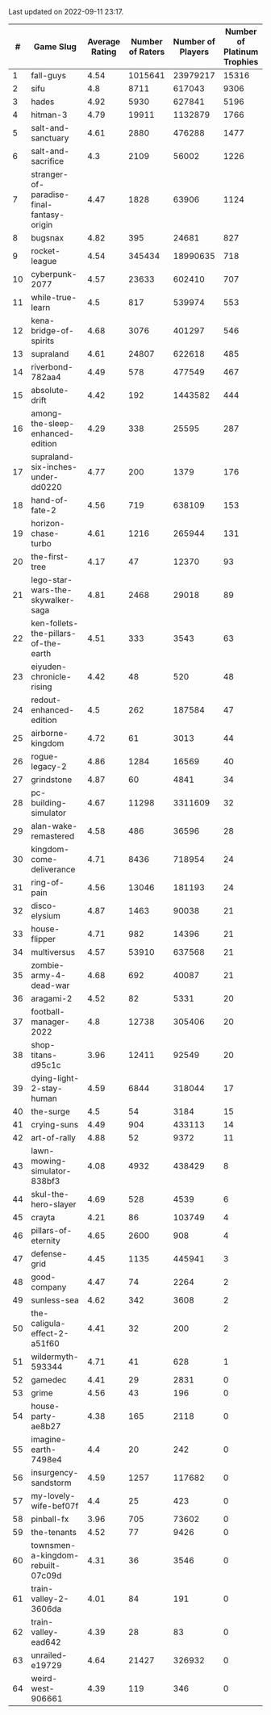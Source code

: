 Last updated on 2022-09-11 23:17.


| # | Game Slug | Average Rating | Number of Raters | Number of Players | Number of Platinum Trophies |
|---|---|---|---|---|---|
|1|fall-guys|4.54|1015641|23979217|15316|
|2|sifu|4.8|8711|617043|9306|
|3|hades|4.92|5930|627841|5196|
|4|hitman-3|4.79|19911|1132879|1766|
|5|salt-and-sanctuary|4.61|2880|476288|1477|
|6|salt-and-sacrifice|4.3|2109|56002|1226|
|7|stranger-of-paradise-final-fantasy-origin|4.47|1828|63906|1124|
|8|bugsnax|4.82|395|24681|827|
|9|rocket-league|4.54|345434|18990635|718|
|10|cyberpunk-2077|4.57|23633|602410|707|
|11|while-true-learn|4.5|817|539974|553|
|12|kena-bridge-of-spirits|4.68|3076|401297|546|
|13|supraland|4.61|24807|622618|485|
|14|riverbond-782aa4|4.49|578|477549|467|
|15|absolute-drift|4.42|192|1443582|444|
|16|among-the-sleep-enhanced-edition|4.29|338|25595|287|
|17|supraland-six-inches-under-dd0220|4.77|200|1379|176|
|18|hand-of-fate-2|4.56|719|638109|153|
|19|horizon-chase-turbo|4.61|1216|265944|131|
|20|the-first-tree|4.17|47|12370|93|
|21|lego-star-wars-the-skywalker-saga|4.81|2468|29018|89|
|22|ken-follets-the-pillars-of-the-earth|4.51|333|3543|63|
|23|eiyuden-chronicle-rising|4.42|48|520|48|
|24|redout-enhanced-edition|4.5|262|187584|47|
|25|airborne-kingdom|4.72|61|3013|44|
|26|rogue-legacy-2|4.86|1284|16569|40|
|27|grindstone|4.87|60|4841|34|
|28|pc-building-simulator|4.67|11298|3311609|32|
|29|alan-wake-remastered|4.58|486|36596|28|
|30|kingdom-come-deliverance|4.71|8436|718954|24|
|31|ring-of-pain|4.56|13046|181193|24|
|32|disco-elysium|4.87|1463|90038|21|
|33|house-flipper|4.71|982|14396|21|
|34|multiversus|4.57|53910|637568|21|
|35|zombie-army-4-dead-war|4.68|692|40087|21|
|36|aragami-2|4.52|82|5331|20|
|37|football-manager-2022|4.8|12738|305406|20|
|38|shop-titans-d95c1c|3.96|12411|92549|20|
|39|dying-light-2-stay-human|4.59|6844|318044|17|
|40|the-surge|4.5|54|3184|15|
|41|crying-suns|4.49|904|433113|14|
|42|art-of-rally|4.88|52|9372|11|
|43|lawn-mowing-simulator-838bf3|4.08|4932|438429|8|
|44|skul-the-hero-slayer|4.69|528|4539|6|
|45|crayta|4.21|86|103749|4|
|46|pillars-of-eternity|4.65|2600|908|4|
|47|defense-grid|4.45|1135|445941|3|
|48|good-company|4.47|74|2264|2|
|49|sunless-sea|4.62|342|3608|2|
|50|the-caligula-effect-2-a51f60|4.41|32|200|2|
|51|wildermyth-593344|4.71|41|628|1|
|52|gamedec|4.41|29|2831|0|
|53|grime|4.56|43|196|0|
|54|house-party-ae8b27|4.38|165|2118|0|
|55|imagine-earth-7498e4|4.4|20|242|0|
|56|insurgency-sandstorm|4.59|1257|117682|0|
|57|my-lovely-wife-bef07f|4.4|25|423|0|
|58|pinball-fx|3.96|705|73602|0|
|59|the-tenants|4.52|77|9426|0|
|60|townsmen-a-kingdom-rebuilt-07c09d|4.31|36|3546|0|
|61|train-valley-2-3606da|4.01|84|191|0|
|62|train-valley-ead642|4.39|28|83|0|
|63|unrailed-e19729|4.64|21427|326932|0|
|64|weird-west-906661|4.39|119|346|0|
